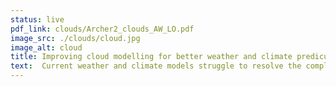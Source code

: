 ```yaml
---
status: live
pdf_link: clouds/Archer2_clouds_AW_LO.pdf
image_src: ./clouds/cloud.jpg
image_alt: cloud
title: Improving cloud modelling for better weather and climate predicution.
text:  Current weather and climate models struggle to resolve the complex details of the interactions between clouds and their environment.<br />     A team of researchers from the University of St Andrews and University of Leeds had previously developed a new numerical model, MPIC (Moist Parcel-In-Cell), which deals with the dynamics of clouds. These researchers have now incorporated this code into a community code used by atmospheric scientists around the UK, the MONC (Met Office NERC Cloud) framework.
---
```

